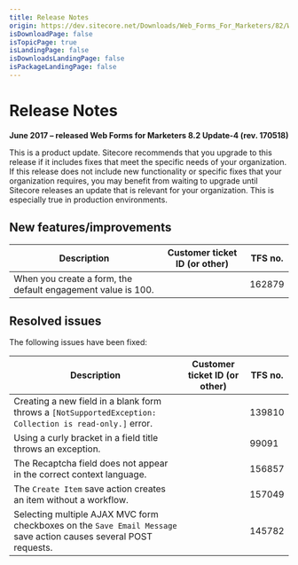 ```yaml
---
title: Release Notes
origin: https://dev.sitecore.net/Downloads/Web_Forms_For_Marketers/82/Web_Forms_For_Marketers_82_Update4/Release_Notes
isDownloadPage: false
isTopicPage: true
isLandingPage: false
isDownloadsLandingPage: false
isPackageLandingPage: false
---
```


# Release Notes

**June 2017 – released Web Forms for Marketers 8.2 Update-4 (rev. 170518)**

This is a product update. Sitecore recommends that you upgrade to this release if it includes fixes that meet the specific needs of your organization. If this release does not include new functionality or specific fixes that your organization requires, you may benefit from waiting to upgrade until Sitecore releases an update that is relevant for your organization. This is especially true in production environments.

## New features/improvements

 | Description | Customer ticket ID (or other) | TFS no. |
 | --- | --- | --- |
 | When you create a form, the default engagement value is 100. |  | 162879 |

## Resolved issues

The following issues have been fixed:

 | Description | Customer ticket ID (or other) | TFS no. |
 | --- | --- | --- |
 | Creating a new field in a blank form throws a `[NotSupportedException: Collection is read-only.]` error. |  | 139810 |
 | Using a curly bracket in a field title throws an exception. |  | 99091 |
 | The Recaptcha field does not appear in the correct context language. |  | 156857 |
 | The `Create Item` save action creates an item without a workflow. |  | 157049 |
 | Selecting multiple AJAX MVC form checkboxes on the `Save Email Message` save action causes several POST requests. |  | 145782 |